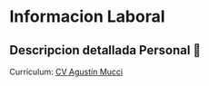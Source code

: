 <h1> Informacion Laboral </h1>
<h2> Descripcion detallada Personal 💼 </h2>

Curriculum: [CV Agustín Mucci](https://github.com/user-attachments/files/15918429/CV.Agustin.Mucci.pdf)
